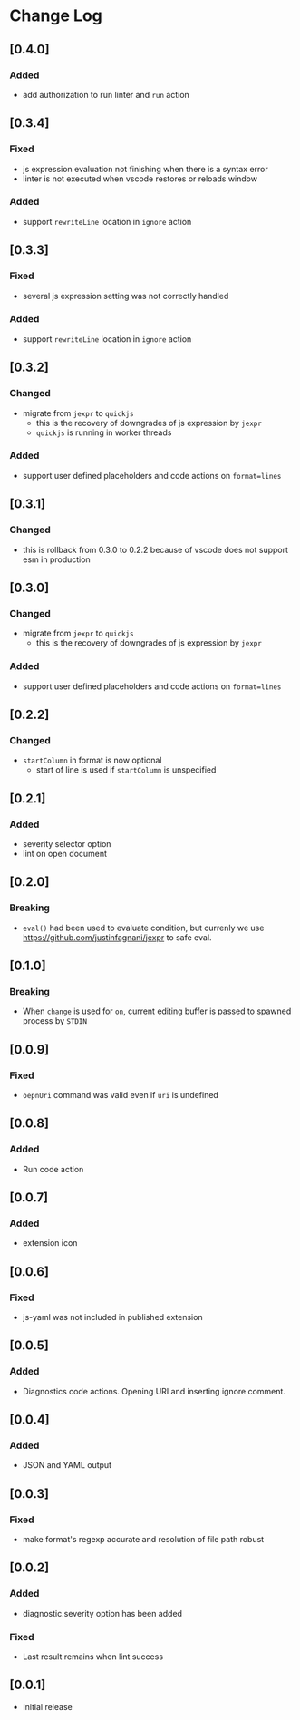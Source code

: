 # Change Log

## [0.4.0]

### Added

- add authorization to run linter and `run` action

## [0.3.4]

### Fixed

- js expression evaluation not finishing when there is a syntax error
- linter is not executed when vscode restores or reloads window

### Added

- support `rewriteLine` location in `ignore` action
  
## [0.3.3]

### Fixed

- several js expression setting was not correctly handled

### Added

- support `rewriteLine` location in `ignore` action

## [0.3.2]

### Changed

- migrate from `jexpr` to `quickjs`
  - this is the recovery of downgrades of js expression by `jexpr`
  - `quickjs` is running in worker threads

### Added

- support user defined placeholders and code actions on `format=lines`

## [0.3.1]

### Changed

- this is rollback from 0.3.0 to 0.2.2 because of vscode does not support esm in production

## [0.3.0]

### Changed

- migrate from `jexpr` to `quickjs`
  - this is the recovery of downgrades of js expression by `jexpr`

### Added

- support user defined placeholders and code actions on `format=lines`

## [0.2.2]

### Changed

- `startColumn` in format is now optional
  - start of line is used if `startColumn` is unspecified

## [0.2.1]

### Added

- severity selector option
- lint on open document

## [0.2.0]

### Breaking

- `eval()` had been used to evaluate condition, but currenly we use https://github.com/justinfagnani/jexpr to safe eval.

## [0.1.0]

### Breaking

- When `change` is used for `on`, current editing buffer is passed to spawned process by `STDIN`

## [0.0.9]

### Fixed

- `oepnUri` command was valid even if `uri` is undefined

## [0.0.8]

### Added

- Run code action

## [0.0.7]

### Added

- extension icon

## [0.0.6]

### Fixed

- js-yaml was not included in published extension

## [0.0.5]

### Added

- Diagnostics code actions. Opening URI and inserting ignore comment.

## [0.0.4]

### Added

- JSON and YAML output

## [0.0.3]

### Fixed

- make format's regexp accurate and resolution of file path robust

## [0.0.2]

### Added

- diagnostic.severity option has been added

### Fixed 

- Last result remains when lint success

## [0.0.1]

- Initial release